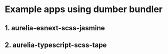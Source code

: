 # Example apps using dumber bundler

## 1. aurelia-esnext-scss-jasmine

## 2. aurelia-typescript-scss-tape

